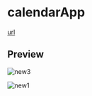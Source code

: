 # calendarApp

[url](https://d-sup.github.io/calendarApp/)

## Preview

![new3](https://user-images.githubusercontent.com/96939334/227728438-e80c5eae-0732-4e01-8276-5e96cf4e5e2d.gif)

![new1](https://user-images.githubusercontent.com/96939334/227711593-5f1180f4-cdfe-4e32-9f11-92967e22ca65.gif)
